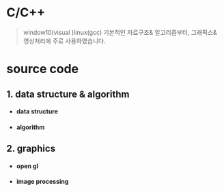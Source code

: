 C/C++
=======
> window10(visual )linux(gcc) 기본적인 자료구조& 알고리즘부터, 그래픽스&영상처리에 주로 사용하였습니다.
# source code
## 1. data structure & algorithm
* #### data structure
* #### algorithm
## 2. graphics
* #### open gl
* #### image processing

[//]: #
[data structure]: </data structure/data structure/>
[algorithm]: </data structure/algorithm/>
[open gl]: </graphics/open gl/>
[image processing]: </graphics/image processing>
[img1]: <./1.png>
[img2]: <./2.png>
[img3]: <./3.png>
